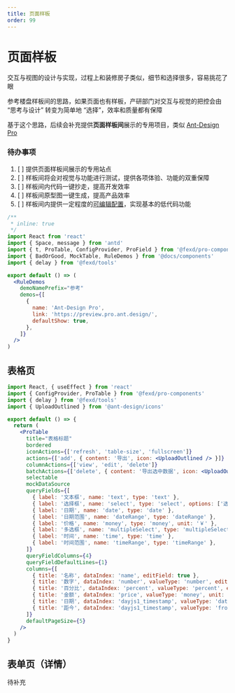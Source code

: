 ```yaml
---
title: 页面样板
order: 99
---
```


# 页面样板

交互与视图的设计与实现，过程上和装修房子类似，细节和选择很多，容易挑花了眼

参考楼盘样板间的思路，如果页面也有样板，产研部门对交互与视觉的把控会由 “思考与设计” 转变为简单地 “选择”，效率和质量都有保障

基于这个思路，后续会补充提供**页面样板间**展示的专用项目，类似 [Ant-Design Pro](https://preview.pro.ant.design/)

### 待办事项

1. [ ] 提供页面样板间展示的专用站点
1. [ ] 样板间将会对视觉与功能进行测试，提供各项体验、功能的双重保障
1. [ ] 样板间内代码一键抄走，提高开发效率
1. [ ] 样板间原型图一键生成，提高产品效率
1. [ ] 样板间内提供一定程度的[可编辑配置](/table/configuration)，实现基本的低代码功能

```jsx
/**
 * inline: true
 */
import React from 'react'
import { Space, message } from 'antd'
import { t, ProTable, ConfigProvider, ProField } from '@fexd/pro-components'
import { BadOrGood, MockTable, RuleDemos } from '@docs/components'
import { delay } from '@fexd/tools'

export default () => (
  <RuleDemos
    demoNamePrefix="参考"
    demos={[
      {
        name: 'Ant-Design Pro',
        link: 'https://preview.pro.ant.design/',
        defaultShow: true,
      },
    ]}
  />
)
```

## 表格页

```jsx
import React, { useEffect } from 'react'
import { ConfigProvider, ProTable } from '@fexd/pro-components'
import { delay } from '@fexd/tools'
import { UploadOutlined } from '@ant-design/icons'

export default () => {
  return (
    <ProTable
      title="表格标题"
      bordered
      iconActions={['refresh', 'table-size', 'fullscreen']}
      actions={['add', { content: '导出', icon: <UploadOutlined /> }]}
      columnActions={['view', 'edit', 'delete']}
      batchActions={['delete', { content: '导出选中数据', icon: <UploadOutlined /> }]}
      selectable
      mockDataSource
      queryFields={[
        { label: '文本框', name: 'text', type: 'text' },
        { label: '选择框', name: 'select', type: 'select', options: ['选项 1', '选项 2'] },
        { label: '日期', name: 'date', type: 'date' },
        { label: '日期范围', name: 'dateRange', type: 'dateRange' },
        { label: '价格', name: 'money', type: 'money', unit: '￥' },
        { label: '多选框', name: 'multipleSelect', type: 'multipleSelect', options: ['选项 1', '选项 2'] },
        { label: '时间', name: 'time', type: 'time' },
        { label: '时间范围', name: 'timeRange', type: 'timeRange' },
      ]}
      queryFieldColumns={4}
      queryFieldDefaultLines={1}
      columns={[
        { title: '名称', dataIndex: 'name', editField: true },
        { title: '数字', dataIndex: 'number', valueType: 'number', editField: true },
        { title: '百分比', dataIndex: 'percent', valueType: 'percent', editField: true },
        { title: '金额', dataIndex: 'price', valueType: 'money', unit: '￥', editField: true },
        { title: '日期', dataIndex: 'dayjs1_timestamp', valueType: 'date', editField: true },
        { title: '距今', dataIndex: 'dayjs1_timestamp', valueType: 'fromNow' },
      ]}
      defaultPageSize={5}
    />
  )
}
```

## 表单页（详情）

待补充

